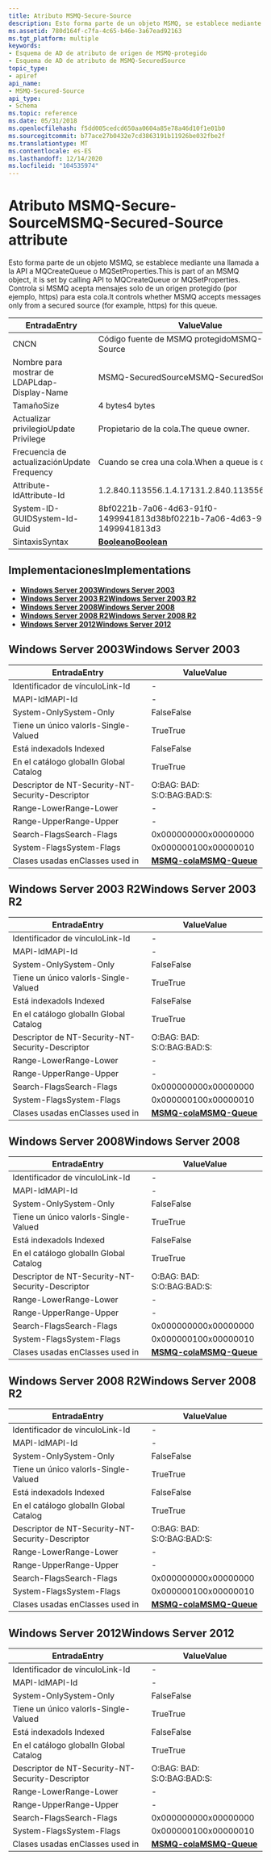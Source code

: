 ```yaml
---
title: Atributo MSMQ-Secure-Source
description: Esto forma parte de un objeto MSMQ, se establece mediante una llamada a la API a MQCreateQueue o MQSetProperties. Controla si MSMQ acepta mensajes solo de un origen protegido (por ejemplo, https) para esta cola.
ms.assetid: 780d164f-c7fa-4c65-b46e-3a67ead92163
ms.tgt_platform: multiple
keywords:
- Esquema de AD de atributo de origen de MSMQ-protegido
- Esquema de AD de atributo de MSMQ-SecuredSource
topic_type:
- apiref
api_name:
- MSMQ-Secured-Source
api_type:
- Schema
ms.topic: reference
ms.date: 05/31/2018
ms.openlocfilehash: f5dd005cedcd650aa0604a85e78a46d10f1e01b0
ms.sourcegitcommit: b77ace27b0432e7cd3863191b11926be032fbe2f
ms.translationtype: MT
ms.contentlocale: es-ES
ms.lasthandoff: 12/14/2020
ms.locfileid: "104535974"
---
```

# <a name="msmq-secured-source-attribute"></a><span data-ttu-id="353ce-106">Atributo MSMQ-Secure-Source</span><span class="sxs-lookup"><span data-stu-id="353ce-106">MSMQ-Secured-Source attribute</span></span>

<span data-ttu-id="353ce-107">Esto forma parte de un objeto MSMQ, se establece mediante una llamada a la API a MQCreateQueue o MQSetProperties.</span><span class="sxs-lookup"><span data-stu-id="353ce-107">This is part of an MSMQ object, it is set by calling API to MQCreateQueue or MQSetProperties.</span></span> <span data-ttu-id="353ce-108">Controla si MSMQ acepta mensajes solo de un origen protegido (por ejemplo, https) para esta cola.</span><span class="sxs-lookup"><span data-stu-id="353ce-108">It controls whether MSMQ accepts messages only from a secured source (for example, https) for this queue.</span></span>



| <span data-ttu-id="353ce-109">Entrada</span><span class="sxs-lookup"><span data-stu-id="353ce-109">Entry</span></span> | <span data-ttu-id="353ce-110">Value</span><span class="sxs-lookup"><span data-stu-id="353ce-110">Value</span></span> |
|-------------------|--------------------------------------|
| <span data-ttu-id="353ce-111">CN</span><span class="sxs-lookup"><span data-stu-id="353ce-111">CN</span></span>                | <span data-ttu-id="353ce-112">Código fuente de MSMQ protegido</span><span class="sxs-lookup"><span data-stu-id="353ce-112">MSMQ-Secured-Source</span></span>                  |
| <span data-ttu-id="353ce-113">Nombre para mostrar de LDAP</span><span class="sxs-lookup"><span data-stu-id="353ce-113">Ldap-Display-Name</span></span> | <span data-ttu-id="353ce-114">MSMQ-SecuredSource</span><span class="sxs-lookup"><span data-stu-id="353ce-114">MSMQ-SecuredSource</span></span>                   |
| <span data-ttu-id="353ce-115">Tamaño</span><span class="sxs-lookup"><span data-stu-id="353ce-115">Size</span></span>              | <span data-ttu-id="353ce-116">4 bytes</span><span class="sxs-lookup"><span data-stu-id="353ce-116">4 bytes</span></span>                              |
| <span data-ttu-id="353ce-117">Actualizar privilegio</span><span class="sxs-lookup"><span data-stu-id="353ce-117">Update Privilege</span></span>  | <span data-ttu-id="353ce-118">Propietario de la cola.</span><span class="sxs-lookup"><span data-stu-id="353ce-118">The queue owner.</span></span>                     |
| <span data-ttu-id="353ce-119">Frecuencia de actualización</span><span class="sxs-lookup"><span data-stu-id="353ce-119">Update Frequency</span></span>  | <span data-ttu-id="353ce-120">Cuando se crea una cola.</span><span class="sxs-lookup"><span data-stu-id="353ce-120">When a queue is created.</span></span>             |
| <span data-ttu-id="353ce-121">Attribute-Id</span><span class="sxs-lookup"><span data-stu-id="353ce-121">Attribute-Id</span></span>      | <span data-ttu-id="353ce-122">1.2.840.113556.1.4.1713</span><span class="sxs-lookup"><span data-stu-id="353ce-122">1.2.840.113556.1.4.1713</span></span>              |
| <span data-ttu-id="353ce-123">System-ID-GUID</span><span class="sxs-lookup"><span data-stu-id="353ce-123">System-Id-Guid</span></span>    | <span data-ttu-id="353ce-124">8bf0221b-7a06-4d63-91f0-1499941813d3</span><span class="sxs-lookup"><span data-stu-id="353ce-124">8bf0221b-7a06-4d63-91f0-1499941813d3</span></span> |
| <span data-ttu-id="353ce-125">Sintaxis</span><span class="sxs-lookup"><span data-stu-id="353ce-125">Syntax</span></span>            | [<span data-ttu-id="353ce-126">**Booleano**</span><span class="sxs-lookup"><span data-stu-id="353ce-126">**Boolean**</span></span>](s-boolean.md)         |



## <a name="implementations"></a><span data-ttu-id="353ce-127">Implementaciones</span><span class="sxs-lookup"><span data-stu-id="353ce-127">Implementations</span></span>

-   [<span data-ttu-id="353ce-128">**Windows Server 2003**</span><span class="sxs-lookup"><span data-stu-id="353ce-128">**Windows Server 2003**</span></span>](#windows-server-2003)
-   [<span data-ttu-id="353ce-129">**Windows Server 2003 R2**</span><span class="sxs-lookup"><span data-stu-id="353ce-129">**Windows Server 2003 R2**</span></span>](#windows-server-2003-r2)
-   [<span data-ttu-id="353ce-130">**Windows Server 2008**</span><span class="sxs-lookup"><span data-stu-id="353ce-130">**Windows Server 2008**</span></span>](#windows-server-2008)
-   [<span data-ttu-id="353ce-131">**Windows Server 2008 R2**</span><span class="sxs-lookup"><span data-stu-id="353ce-131">**Windows Server 2008 R2**</span></span>](#windows-server-2008-r2)
-   [<span data-ttu-id="353ce-132">**Windows Server 2012**</span><span class="sxs-lookup"><span data-stu-id="353ce-132">**Windows Server 2012**</span></span>](#windows-server-2012)

## <a name="windows-server-2003"></a><span data-ttu-id="353ce-133">Windows Server 2003</span><span class="sxs-lookup"><span data-stu-id="353ce-133">Windows Server 2003</span></span>



| <span data-ttu-id="353ce-134">Entrada</span><span class="sxs-lookup"><span data-stu-id="353ce-134">Entry</span></span> | <span data-ttu-id="353ce-135">Value</span><span class="sxs-lookup"><span data-stu-id="353ce-135">Value</span></span> |
|------------------------|----------------------------------------------|
| <span data-ttu-id="353ce-136">Identificador de vínculo</span><span class="sxs-lookup"><span data-stu-id="353ce-136">Link-Id</span></span>                | \-                                           |
| <span data-ttu-id="353ce-137">MAPI-Id</span><span class="sxs-lookup"><span data-stu-id="353ce-137">MAPI-Id</span></span>                | \-                                           |
| <span data-ttu-id="353ce-138">System-Only</span><span class="sxs-lookup"><span data-stu-id="353ce-138">System-Only</span></span>            | <span data-ttu-id="353ce-139">False</span><span class="sxs-lookup"><span data-stu-id="353ce-139">False</span></span>                                        |
| <span data-ttu-id="353ce-140">Tiene un único valor</span><span class="sxs-lookup"><span data-stu-id="353ce-140">Is-Single-Valued</span></span>       | <span data-ttu-id="353ce-141">True</span><span class="sxs-lookup"><span data-stu-id="353ce-141">True</span></span>                                         |
| <span data-ttu-id="353ce-142">Está indexado</span><span class="sxs-lookup"><span data-stu-id="353ce-142">Is Indexed</span></span>             | <span data-ttu-id="353ce-143">False</span><span class="sxs-lookup"><span data-stu-id="353ce-143">False</span></span>                                        |
| <span data-ttu-id="353ce-144">En el catálogo global</span><span class="sxs-lookup"><span data-stu-id="353ce-144">In Global Catalog</span></span>      | <span data-ttu-id="353ce-145">True</span><span class="sxs-lookup"><span data-stu-id="353ce-145">True</span></span>                                         |
| <span data-ttu-id="353ce-146">Descriptor de NT-Security-</span><span class="sxs-lookup"><span data-stu-id="353ce-146">NT-Security-Descriptor</span></span> | <span data-ttu-id="353ce-147">O:BAG: BAD: S:</span><span class="sxs-lookup"><span data-stu-id="353ce-147">O:BAG:BAD:S:</span></span>                                 |
| <span data-ttu-id="353ce-148">Range-Lower</span><span class="sxs-lookup"><span data-stu-id="353ce-148">Range-Lower</span></span>            | \-                                           |
| <span data-ttu-id="353ce-149">Range-Upper</span><span class="sxs-lookup"><span data-stu-id="353ce-149">Range-Upper</span></span>            | \-                                           |
| <span data-ttu-id="353ce-150">Search-Flags</span><span class="sxs-lookup"><span data-stu-id="353ce-150">Search-Flags</span></span>           | <span data-ttu-id="353ce-151">0x00000000</span><span class="sxs-lookup"><span data-stu-id="353ce-151">0x00000000</span></span>                                   |
| <span data-ttu-id="353ce-152">System-Flags</span><span class="sxs-lookup"><span data-stu-id="353ce-152">System-Flags</span></span>           | <span data-ttu-id="353ce-153">0x00000010</span><span class="sxs-lookup"><span data-stu-id="353ce-153">0x00000010</span></span>                                   |
| <span data-ttu-id="353ce-154">Clases usadas en</span><span class="sxs-lookup"><span data-stu-id="353ce-154">Classes used in</span></span>        | [<span data-ttu-id="353ce-155">**MSMQ-cola**</span><span class="sxs-lookup"><span data-stu-id="353ce-155">**MSMQ-Queue**</span></span>](c-msmqqueue.md)<br/> |



## <a name="windows-server-2003-r2"></a><span data-ttu-id="353ce-156">Windows Server 2003 R2</span><span class="sxs-lookup"><span data-stu-id="353ce-156">Windows Server 2003 R2</span></span>



| <span data-ttu-id="353ce-157">Entrada</span><span class="sxs-lookup"><span data-stu-id="353ce-157">Entry</span></span> | <span data-ttu-id="353ce-158">Value</span><span class="sxs-lookup"><span data-stu-id="353ce-158">Value</span></span> |
|------------------------|----------------------------------------------|
| <span data-ttu-id="353ce-159">Identificador de vínculo</span><span class="sxs-lookup"><span data-stu-id="353ce-159">Link-Id</span></span>                | \-                                           |
| <span data-ttu-id="353ce-160">MAPI-Id</span><span class="sxs-lookup"><span data-stu-id="353ce-160">MAPI-Id</span></span>                | \-                                           |
| <span data-ttu-id="353ce-161">System-Only</span><span class="sxs-lookup"><span data-stu-id="353ce-161">System-Only</span></span>            | <span data-ttu-id="353ce-162">False</span><span class="sxs-lookup"><span data-stu-id="353ce-162">False</span></span>                                        |
| <span data-ttu-id="353ce-163">Tiene un único valor</span><span class="sxs-lookup"><span data-stu-id="353ce-163">Is-Single-Valued</span></span>       | <span data-ttu-id="353ce-164">True</span><span class="sxs-lookup"><span data-stu-id="353ce-164">True</span></span>                                         |
| <span data-ttu-id="353ce-165">Está indexado</span><span class="sxs-lookup"><span data-stu-id="353ce-165">Is Indexed</span></span>             | <span data-ttu-id="353ce-166">False</span><span class="sxs-lookup"><span data-stu-id="353ce-166">False</span></span>                                        |
| <span data-ttu-id="353ce-167">En el catálogo global</span><span class="sxs-lookup"><span data-stu-id="353ce-167">In Global Catalog</span></span>      | <span data-ttu-id="353ce-168">True</span><span class="sxs-lookup"><span data-stu-id="353ce-168">True</span></span>                                         |
| <span data-ttu-id="353ce-169">Descriptor de NT-Security-</span><span class="sxs-lookup"><span data-stu-id="353ce-169">NT-Security-Descriptor</span></span> | <span data-ttu-id="353ce-170">O:BAG: BAD: S:</span><span class="sxs-lookup"><span data-stu-id="353ce-170">O:BAG:BAD:S:</span></span>                                 |
| <span data-ttu-id="353ce-171">Range-Lower</span><span class="sxs-lookup"><span data-stu-id="353ce-171">Range-Lower</span></span>            | \-                                           |
| <span data-ttu-id="353ce-172">Range-Upper</span><span class="sxs-lookup"><span data-stu-id="353ce-172">Range-Upper</span></span>            | \-                                           |
| <span data-ttu-id="353ce-173">Search-Flags</span><span class="sxs-lookup"><span data-stu-id="353ce-173">Search-Flags</span></span>           | <span data-ttu-id="353ce-174">0x00000000</span><span class="sxs-lookup"><span data-stu-id="353ce-174">0x00000000</span></span>                                   |
| <span data-ttu-id="353ce-175">System-Flags</span><span class="sxs-lookup"><span data-stu-id="353ce-175">System-Flags</span></span>           | <span data-ttu-id="353ce-176">0x00000010</span><span class="sxs-lookup"><span data-stu-id="353ce-176">0x00000010</span></span>                                   |
| <span data-ttu-id="353ce-177">Clases usadas en</span><span class="sxs-lookup"><span data-stu-id="353ce-177">Classes used in</span></span>        | [<span data-ttu-id="353ce-178">**MSMQ-cola**</span><span class="sxs-lookup"><span data-stu-id="353ce-178">**MSMQ-Queue**</span></span>](c-msmqqueue.md)<br/> |



## <a name="windows-server-2008"></a><span data-ttu-id="353ce-179">Windows Server 2008</span><span class="sxs-lookup"><span data-stu-id="353ce-179">Windows Server 2008</span></span>



| <span data-ttu-id="353ce-180">Entrada</span><span class="sxs-lookup"><span data-stu-id="353ce-180">Entry</span></span> | <span data-ttu-id="353ce-181">Value</span><span class="sxs-lookup"><span data-stu-id="353ce-181">Value</span></span> |
|------------------------|----------------------------------------------|
| <span data-ttu-id="353ce-182">Identificador de vínculo</span><span class="sxs-lookup"><span data-stu-id="353ce-182">Link-Id</span></span>                | \-                                           |
| <span data-ttu-id="353ce-183">MAPI-Id</span><span class="sxs-lookup"><span data-stu-id="353ce-183">MAPI-Id</span></span>                | \-                                           |
| <span data-ttu-id="353ce-184">System-Only</span><span class="sxs-lookup"><span data-stu-id="353ce-184">System-Only</span></span>            | <span data-ttu-id="353ce-185">False</span><span class="sxs-lookup"><span data-stu-id="353ce-185">False</span></span>                                        |
| <span data-ttu-id="353ce-186">Tiene un único valor</span><span class="sxs-lookup"><span data-stu-id="353ce-186">Is-Single-Valued</span></span>       | <span data-ttu-id="353ce-187">True</span><span class="sxs-lookup"><span data-stu-id="353ce-187">True</span></span>                                         |
| <span data-ttu-id="353ce-188">Está indexado</span><span class="sxs-lookup"><span data-stu-id="353ce-188">Is Indexed</span></span>             | <span data-ttu-id="353ce-189">False</span><span class="sxs-lookup"><span data-stu-id="353ce-189">False</span></span>                                        |
| <span data-ttu-id="353ce-190">En el catálogo global</span><span class="sxs-lookup"><span data-stu-id="353ce-190">In Global Catalog</span></span>      | <span data-ttu-id="353ce-191">True</span><span class="sxs-lookup"><span data-stu-id="353ce-191">True</span></span>                                         |
| <span data-ttu-id="353ce-192">Descriptor de NT-Security-</span><span class="sxs-lookup"><span data-stu-id="353ce-192">NT-Security-Descriptor</span></span> | <span data-ttu-id="353ce-193">O:BAG: BAD: S:</span><span class="sxs-lookup"><span data-stu-id="353ce-193">O:BAG:BAD:S:</span></span>                                 |
| <span data-ttu-id="353ce-194">Range-Lower</span><span class="sxs-lookup"><span data-stu-id="353ce-194">Range-Lower</span></span>            | \-                                           |
| <span data-ttu-id="353ce-195">Range-Upper</span><span class="sxs-lookup"><span data-stu-id="353ce-195">Range-Upper</span></span>            | \-                                           |
| <span data-ttu-id="353ce-196">Search-Flags</span><span class="sxs-lookup"><span data-stu-id="353ce-196">Search-Flags</span></span>           | <span data-ttu-id="353ce-197">0x00000000</span><span class="sxs-lookup"><span data-stu-id="353ce-197">0x00000000</span></span>                                   |
| <span data-ttu-id="353ce-198">System-Flags</span><span class="sxs-lookup"><span data-stu-id="353ce-198">System-Flags</span></span>           | <span data-ttu-id="353ce-199">0x00000010</span><span class="sxs-lookup"><span data-stu-id="353ce-199">0x00000010</span></span>                                   |
| <span data-ttu-id="353ce-200">Clases usadas en</span><span class="sxs-lookup"><span data-stu-id="353ce-200">Classes used in</span></span>        | [<span data-ttu-id="353ce-201">**MSMQ-cola**</span><span class="sxs-lookup"><span data-stu-id="353ce-201">**MSMQ-Queue**</span></span>](c-msmqqueue.md)<br/> |



## <a name="windows-server-2008-r2"></a><span data-ttu-id="353ce-202">Windows Server 2008 R2</span><span class="sxs-lookup"><span data-stu-id="353ce-202">Windows Server 2008 R2</span></span>



| <span data-ttu-id="353ce-203">Entrada</span><span class="sxs-lookup"><span data-stu-id="353ce-203">Entry</span></span> | <span data-ttu-id="353ce-204">Value</span><span class="sxs-lookup"><span data-stu-id="353ce-204">Value</span></span> |
|------------------------|----------------------------------------------|
| <span data-ttu-id="353ce-205">Identificador de vínculo</span><span class="sxs-lookup"><span data-stu-id="353ce-205">Link-Id</span></span>                | \-                                           |
| <span data-ttu-id="353ce-206">MAPI-Id</span><span class="sxs-lookup"><span data-stu-id="353ce-206">MAPI-Id</span></span>                | \-                                           |
| <span data-ttu-id="353ce-207">System-Only</span><span class="sxs-lookup"><span data-stu-id="353ce-207">System-Only</span></span>            | <span data-ttu-id="353ce-208">False</span><span class="sxs-lookup"><span data-stu-id="353ce-208">False</span></span>                                        |
| <span data-ttu-id="353ce-209">Tiene un único valor</span><span class="sxs-lookup"><span data-stu-id="353ce-209">Is-Single-Valued</span></span>       | <span data-ttu-id="353ce-210">True</span><span class="sxs-lookup"><span data-stu-id="353ce-210">True</span></span>                                         |
| <span data-ttu-id="353ce-211">Está indexado</span><span class="sxs-lookup"><span data-stu-id="353ce-211">Is Indexed</span></span>             | <span data-ttu-id="353ce-212">False</span><span class="sxs-lookup"><span data-stu-id="353ce-212">False</span></span>                                        |
| <span data-ttu-id="353ce-213">En el catálogo global</span><span class="sxs-lookup"><span data-stu-id="353ce-213">In Global Catalog</span></span>      | <span data-ttu-id="353ce-214">True</span><span class="sxs-lookup"><span data-stu-id="353ce-214">True</span></span>                                         |
| <span data-ttu-id="353ce-215">Descriptor de NT-Security-</span><span class="sxs-lookup"><span data-stu-id="353ce-215">NT-Security-Descriptor</span></span> | <span data-ttu-id="353ce-216">O:BAG: BAD: S:</span><span class="sxs-lookup"><span data-stu-id="353ce-216">O:BAG:BAD:S:</span></span>                                 |
| <span data-ttu-id="353ce-217">Range-Lower</span><span class="sxs-lookup"><span data-stu-id="353ce-217">Range-Lower</span></span>            | \-                                           |
| <span data-ttu-id="353ce-218">Range-Upper</span><span class="sxs-lookup"><span data-stu-id="353ce-218">Range-Upper</span></span>            | \-                                           |
| <span data-ttu-id="353ce-219">Search-Flags</span><span class="sxs-lookup"><span data-stu-id="353ce-219">Search-Flags</span></span>           | <span data-ttu-id="353ce-220">0x00000000</span><span class="sxs-lookup"><span data-stu-id="353ce-220">0x00000000</span></span>                                   |
| <span data-ttu-id="353ce-221">System-Flags</span><span class="sxs-lookup"><span data-stu-id="353ce-221">System-Flags</span></span>           | <span data-ttu-id="353ce-222">0x00000010</span><span class="sxs-lookup"><span data-stu-id="353ce-222">0x00000010</span></span>                                   |
| <span data-ttu-id="353ce-223">Clases usadas en</span><span class="sxs-lookup"><span data-stu-id="353ce-223">Classes used in</span></span>        | [<span data-ttu-id="353ce-224">**MSMQ-cola**</span><span class="sxs-lookup"><span data-stu-id="353ce-224">**MSMQ-Queue**</span></span>](c-msmqqueue.md)<br/> |



## <a name="windows-server-2012"></a><span data-ttu-id="353ce-225">Windows Server 2012</span><span class="sxs-lookup"><span data-stu-id="353ce-225">Windows Server 2012</span></span>



| <span data-ttu-id="353ce-226">Entrada</span><span class="sxs-lookup"><span data-stu-id="353ce-226">Entry</span></span> | <span data-ttu-id="353ce-227">Value</span><span class="sxs-lookup"><span data-stu-id="353ce-227">Value</span></span> |
|------------------------|----------------------------------------------|
| <span data-ttu-id="353ce-228">Identificador de vínculo</span><span class="sxs-lookup"><span data-stu-id="353ce-228">Link-Id</span></span>                | \-                                           |
| <span data-ttu-id="353ce-229">MAPI-Id</span><span class="sxs-lookup"><span data-stu-id="353ce-229">MAPI-Id</span></span>                | \-                                           |
| <span data-ttu-id="353ce-230">System-Only</span><span class="sxs-lookup"><span data-stu-id="353ce-230">System-Only</span></span>            | <span data-ttu-id="353ce-231">False</span><span class="sxs-lookup"><span data-stu-id="353ce-231">False</span></span>                                        |
| <span data-ttu-id="353ce-232">Tiene un único valor</span><span class="sxs-lookup"><span data-stu-id="353ce-232">Is-Single-Valued</span></span>       | <span data-ttu-id="353ce-233">True</span><span class="sxs-lookup"><span data-stu-id="353ce-233">True</span></span>                                         |
| <span data-ttu-id="353ce-234">Está indexado</span><span class="sxs-lookup"><span data-stu-id="353ce-234">Is Indexed</span></span>             | <span data-ttu-id="353ce-235">False</span><span class="sxs-lookup"><span data-stu-id="353ce-235">False</span></span>                                        |
| <span data-ttu-id="353ce-236">En el catálogo global</span><span class="sxs-lookup"><span data-stu-id="353ce-236">In Global Catalog</span></span>      | <span data-ttu-id="353ce-237">True</span><span class="sxs-lookup"><span data-stu-id="353ce-237">True</span></span>                                         |
| <span data-ttu-id="353ce-238">Descriptor de NT-Security-</span><span class="sxs-lookup"><span data-stu-id="353ce-238">NT-Security-Descriptor</span></span> | <span data-ttu-id="353ce-239">O:BAG: BAD: S:</span><span class="sxs-lookup"><span data-stu-id="353ce-239">O:BAG:BAD:S:</span></span>                                 |
| <span data-ttu-id="353ce-240">Range-Lower</span><span class="sxs-lookup"><span data-stu-id="353ce-240">Range-Lower</span></span>            | \-                                           |
| <span data-ttu-id="353ce-241">Range-Upper</span><span class="sxs-lookup"><span data-stu-id="353ce-241">Range-Upper</span></span>            | \-                                           |
| <span data-ttu-id="353ce-242">Search-Flags</span><span class="sxs-lookup"><span data-stu-id="353ce-242">Search-Flags</span></span>           | <span data-ttu-id="353ce-243">0x00000000</span><span class="sxs-lookup"><span data-stu-id="353ce-243">0x00000000</span></span>                                   |
| <span data-ttu-id="353ce-244">System-Flags</span><span class="sxs-lookup"><span data-stu-id="353ce-244">System-Flags</span></span>           | <span data-ttu-id="353ce-245">0x00000010</span><span class="sxs-lookup"><span data-stu-id="353ce-245">0x00000010</span></span>                                   |
| <span data-ttu-id="353ce-246">Clases usadas en</span><span class="sxs-lookup"><span data-stu-id="353ce-246">Classes used in</span></span>        | [<span data-ttu-id="353ce-247">**MSMQ-cola**</span><span class="sxs-lookup"><span data-stu-id="353ce-247">**MSMQ-Queue**</span></span>](c-msmqqueue.md)<br/> |



 

 





